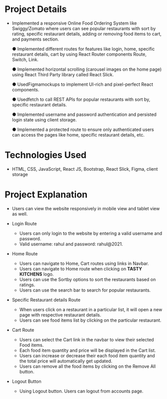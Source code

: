 # Project Details
  - Implemented a responsive Online Food Ordering System like Swiggy/Zomato where users can see popular
    restaurants with sort by rating, specific restaurant details, adding or removing food items to cart, and payments
    section.
    
     ● Implemented different routes for features like login, home, specific restaurant details, cart by using
     React Router components Route, Switch, Link.
    
     ● Implemented horizontal scrolling (carousel images on the home page) using React Third Party library
     called React Slick.
    
     ● UsedFigmamockups to implement UI-rich and pixel-perfect React components.
    
     ● Usedfetch to call REST APIs for popular restaurants with sort by, specific restaurant details.
    
     ● Implemented username and password authentication and persisted login state using client storage.
    
     ● Implemented a protected route to ensure only authenticated users can access the pages like home,
     specific restaurant details, etc.

 
# Technologies Used
  - HTML, CSS, JavaScript, React JS, Bootstrap, React Slick, Figma, client storage
 

# Project Explanation
  - Users can view the website responsively in mobile view and tablet view as well.
  
  - Login Route
    - Users can only login to the website by entering a valid username and password.
    - Valid username: rahul and password: rahul@2021.
    
  - Home Route
    - Users can navigate to Home, Cart routes using links in Navbar.
    - Users can navigate to Home route when clicking on **TASTY KITCHENS** logo.
    - Users can use the Sortby options to sort the restaurants based on ratings.
    - Users can use the search bar to search for popular restaurants.
   
  - Specific Restaurant details Route
    - When users click on a restaurant in a particular list, it will open a new page with respective restaurant details.
    - Users can see food items list by clicking on the particular restaurant.
   
  - Cart Route
    - Users can select the Cart link in the navbar to view their selected Food items.
    - Each food item quantity and price will be displayed in the Cart list.
    - Users can increase or decrease their each food item quantity and the total price will automatically get updated.
    - Users can remove all the food items by clicking on the Remove All button.
   
  - Logout Button
    - Using Logout button. Users can logout from accounts page.
  
